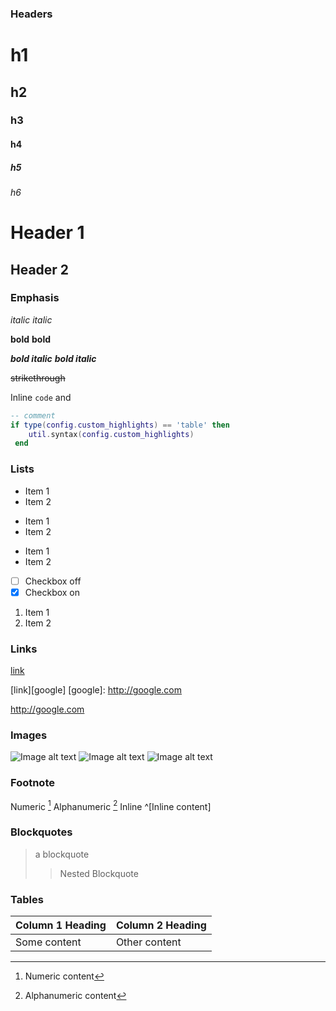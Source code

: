 ### Headers

# h1
## h2
### h3
#### h4
##### h5
###### h6

Header 1
========

Header 2
--------

### Emphasis

*italic*
_italic_

**bold**
__bold__

***bold italic***
___bold italic___

~~strikethrough~~

Inline `code` and

```lua
-- comment
if type(config.custom_highlights) == 'table' then
    util.syntax(config.custom_highlights)
 end
```

### Lists

* Item 1
* Item 2

- Item 1
- Item 2

+ Item 1
+ Item 2

- [ ] Checkbox off
- [x] Checkbox on

1. Item 1
2. Item 2

### Links

[link](http://google.com)

[link][google]
[google]: http://google.com

<http://google.com>

### Images

![Image alt text](/path/to/img.jpg)
![Image alt text](/path/to/img.jpg "title")
![Image alt text][img]

[img]: http://foo.com/img.jpg

### Footnote

Numeric [^1]
Alphanumeric [^fn]
Inline ^[Inline content]

[^1]: Numeric content
[^fn]: Alphanumeric content

### Blockquotes

> a blockquote
>
> > Nested
> > Blockquote

### Tables

| Column 1 Heading | Column 2 Heading |
| ---------------- | ---------------- |
| Some content     | Other content    |

